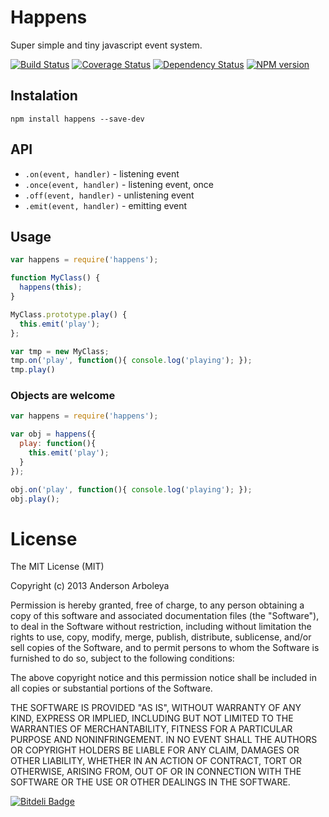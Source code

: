 # Happens

Super simple and tiny javascript event system.

[![Build Status](https://travis-ci.org/serpentem/happens.png?branch=master)](https://travis-ci.org/serpentem/happens) [![Coverage Status](https://coveralls.io/repos/serpentem/happens/badge.png)](https://coveralls.io/r/serpentem/happens)
[![Dependency Status](https://gemnasium.com/serpentem/happens.png)](https://gemnasium.com/serpentem/happens) [![NPM version](https://badge.fury.io/js/happens.png)](http://badge.fury.io/js/happens)

## Instalation

````
npm install happens --save-dev
````

## API

 - `.on(event, handler)` - listening event
 - `.once(event, handler)` - listening event, once
 - `.off(event, handler)` - unlistening event
 - `.emit(event, handler)` - emitting event

## Usage

````javascript
var happens = require('happens');

function MyClass() {
  happens(this);
}

MyClass.prototype.play() {
  this.emit('play');
};

var tmp = new MyClass;
tmp.on('play', function(){ console.log('playing'); });
tmp.play()
````
### Objects are welcome

````javascript
var happens = require('happens');

var obj = happens({
  play: function(){
    this.emit('play');
  }
});

obj.on('play', function(){ console.log('playing'); });
obj.play();
````

# License

The MIT License (MIT)

Copyright (c) 2013 Anderson Arboleya

Permission is hereby granted, free of charge, to any person obtaining a copy of
this software and associated documentation files (the "Software"), to deal in
the Software without restriction, including without limitation the rights to
use, copy, modify, merge, publish, distribute, sublicense, and/or sell copies of
the Software, and to permit persons to whom the Software is furnished to do so,
subject to the following conditions:

The above copyright notice and this permission notice shall be included in all
copies or substantial portions of the Software.

THE SOFTWARE IS PROVIDED "AS IS", WITHOUT WARRANTY OF ANY KIND, EXPRESS OR
IMPLIED, INCLUDING BUT NOT LIMITED TO THE WARRANTIES OF MERCHANTABILITY, FITNESS
FOR A PARTICULAR PURPOSE AND NONINFRINGEMENT. IN NO EVENT SHALL THE AUTHORS OR
COPYRIGHT HOLDERS BE LIABLE FOR ANY CLAIM, DAMAGES OR OTHER LIABILITY, WHETHER
IN AN ACTION OF CONTRACT, TORT OR OTHERWISE, ARISING FROM, OUT OF OR IN
CONNECTION WITH THE SOFTWARE OR THE USE OR OTHER DEALINGS IN THE SOFTWARE.

[![Bitdeli Badge](https://d2weczhvl823v0.cloudfront.net/serpentem/happens/trend.png)](https://bitdeli.com/free "Bitdeli Badge")